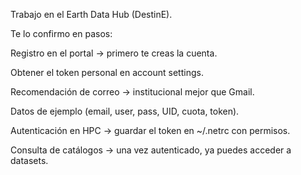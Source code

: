 Trabajo en el Earth Data Hub (DestinE).

Te lo confirmo en pasos:

Registro en el portal → primero te creas la cuenta.

Obtener el token personal en account settings.

Recomendación de correo → institucional mejor que Gmail.

Datos de ejemplo (email, user, pass, UID, cuota, token).

Autenticación en HPC → guardar el token en ~/.netrc con permisos.

Consulta de catálogos → una vez autenticado, ya puedes acceder a datasets.

